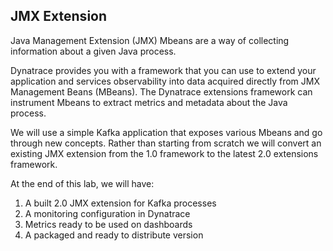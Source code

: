 ## JMX Extension

Java Management Extension (JMX) Mbeans are a way of collecting information about a given Java process.

Dynatrace provides you with a framework that you can use to extend your application and services observability into data acquired directly from JMX Management Beans (MBeans). The Dynatrace extensions framework can instrument Mbeans to extract metrics and metadata about the Java process.

We will use a simple Kafka application that exposes various Mbeans and go through new concepts. Rather than starting from scratch we will convert an existing JMX extension from the 1.0 framework to the latest 2.0 extensions framework.

At the end of this lab, we will have:

1. A built 2.0 JMX extension for Kafka processes
2. A monitoring configuration in Dynatrace
3. Metrics ready to be used on dashboards
4. A packaged and ready to distribute version
